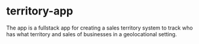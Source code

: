 # territory-app
The app is a fullstack app for creating a sales territory system to track who has what territory and sales of businesses in a geolocational setting.
